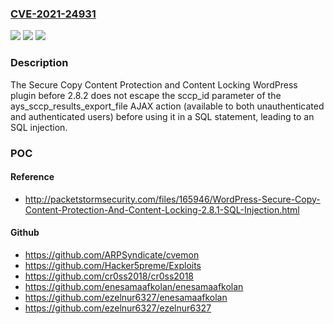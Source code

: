 ### [CVE-2021-24931](https://cve.mitre.org/cgi-bin/cvename.cgi?name=CVE-2021-24931)
![](https://img.shields.io/static/v1?label=Product&message=Secure%20Copy%20Content%20Protection%20and%20Content%20Locking&color=blue)
![](https://img.shields.io/static/v1?label=Version&message=2.8.2%3C%202.8.2%20&color=brighgreen)
![](https://img.shields.io/static/v1?label=Vulnerability&message=CWE-89%20SQL%20Injection&color=brighgreen)

### Description

The Secure Copy Content Protection and Content Locking WordPress plugin before 2.8.2 does not escape the sccp_id parameter of the ays_sccp_results_export_file AJAX action (available to both unauthenticated and authenticated users) before using it in a SQL statement, leading to an SQL injection.

### POC

#### Reference
- http://packetstormsecurity.com/files/165946/WordPress-Secure-Copy-Content-Protection-And-Content-Locking-2.8.1-SQL-Injection.html

#### Github
- https://github.com/ARPSyndicate/cvemon
- https://github.com/Hacker5preme/Exploits
- https://github.com/cr0ss2018/cr0ss2018
- https://github.com/enesamaafkolan/enesamaafkolan
- https://github.com/ezelnur6327/enesamaafkolan
- https://github.com/ezelnur6327/ezelnur6327

